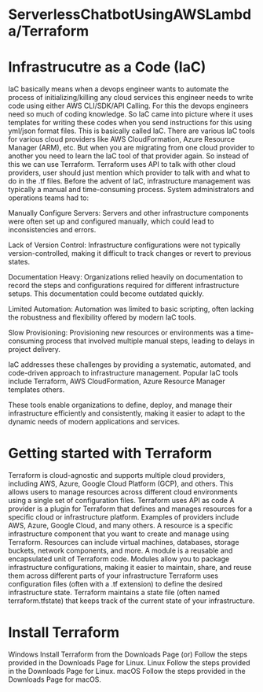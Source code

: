 # ServerlessChatbotUsingAWSLambda/Terraform


# Infrastrucutre as a Code (IaC)
IaC basically means when a devops engineer wants to automate the process of initializing/killing any cloud services this engineer needs to write code using either AWS CLI/SDK/API Calling. For this the devops engineers need so much of coding knowledge. So IaC came into picture where it uses templates for writing these codes when you send instructions for this using yml/json format files. This is basically called IaC.
There are various IaC tools for various cloud providers like AWS CloudFormation, Azure Resource Manager (ARM), etc. But when you are migrating from one cloud provider to another you need to learn the IaC tool of that provider again. So instead of this we can use Terraform. Terraform uses API to talk with other cloud providers, user should just mention which provider to talk with and what to do in the .tf files. 
Before the advent of IaC, infrastructure management was typically a manual and time-consuming process. System administrators and operations teams had to:

Manually Configure Servers: Servers and other infrastructure components were often set up and configured manually, which could lead to inconsistencies and errors.

Lack of Version Control: Infrastructure configurations were not typically version-controlled, making it difficult to track changes or revert to previous states.

Documentation Heavy: Organizations relied heavily on documentation to record the steps and configurations required for different infrastructure setups. This documentation could become outdated quickly.

Limited Automation: Automation was limited to basic scripting, often lacking the robustness and flexibility offered by modern IaC tools.

Slow Provisioning: Provisioning new resources or environments was a time-consuming process that involved multiple manual steps, leading to delays in project delivery.

IaC addresses these challenges by providing a systematic, automated, and code-driven approach to infrastructure management. Popular IaC tools include Terraform, AWS CloudFormation, Azure Resource Manager templates others.

These tools enable organizations to define, deploy, and manage their infrastructure efficiently and consistently, making it easier to adapt to the dynamic needs of modern applications and services.
# Getting started with Terraform 
Terraform is cloud-agnostic and supports multiple cloud providers, including AWS, Azure, Google Cloud Platform (GCP), and others. This allows users to manage resources across different cloud environments using a single set of configuration files.
Terraform uses API as code
 A provider is a plugin for Terraform that defines and manages resources for a specific cloud or infrastructure platform. Examples of providers include AWS, Azure, Google Cloud, and many others.
A resource is a specific infrastructure component that you want to create and manage using Terraform. Resources can include virtual machines, databases, storage buckets, network components, and more.
A module is a reusable and encapsulated unit of Terraform code. Modules allow you to package infrastructure configurations, making it easier to maintain, share, and reuse them across different parts of your infrastructure
Terraform uses configuration files (often with a .tf extension) to define the desired infrastructure state.
Terraform maintains a state file (often named terraform.tfstate) that keeps track of the current state of your infrastructure.

# Install Terraform
Windows
Install Terraform from the Downloads Page
(or)
Follow the steps provided in the Downloads Page for Linux.
Linux
Follow the steps provided in the Downloads Page for Linux.
macOS
Follow the steps provided in the Downloads Page for macOS.
